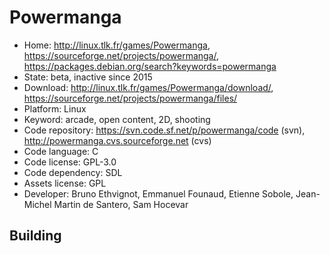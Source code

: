 # Powermanga

- Home: http://linux.tlk.fr/games/Powermanga, https://sourceforge.net/projects/powermanga/, https://packages.debian.org/search?keywords=powermanga
- State: beta, inactive since 2015
- Download: http://linux.tlk.fr/games/Powermanga/download/, https://sourceforge.net/projects/powermanga/files/
- Platform: Linux
- Keyword: arcade, open content, 2D, shooting
- Code repository: https://svn.code.sf.net/p/powermanga/code (svn), http://powermanga.cvs.sourceforge.net (cvs)
- Code language: C
- Code license: GPL-3.0
- Code dependency: SDL
- Assets license: GPL
- Developer: Bruno Ethvignot, Emmanuel Founaud, Etienne Sobole, Jean-Michel Martin de Santero, Sam Hocevar

## Building
